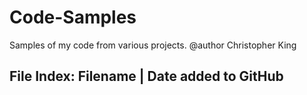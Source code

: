 # Code-Samples
Samples of my code from various projects.
@author Christopher King

File Index:
Filename    |  Date added to GitHub
---------------------------------------


